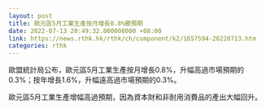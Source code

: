 ```yaml
---
layout: post
title: 歐元區5月工業生產按月增長0.8%勝預期
date: 2022-07-13 20:49:32.000000000 +08:00
link: https://news.rthk.hk/rthk/ch/component/k2/1657594-20220713.htm
categories: rthk
---
```


歐盟統計局公布，歐元區5月工業生產按月增長0.8%，升幅高過市場預期的0.3%；按年增長1.6%，升幅遠高過市場預期的0.3%。

歐元區5月工業生產增幅高過預期，因為資本財和非耐用消費品的產出大幅回升。
